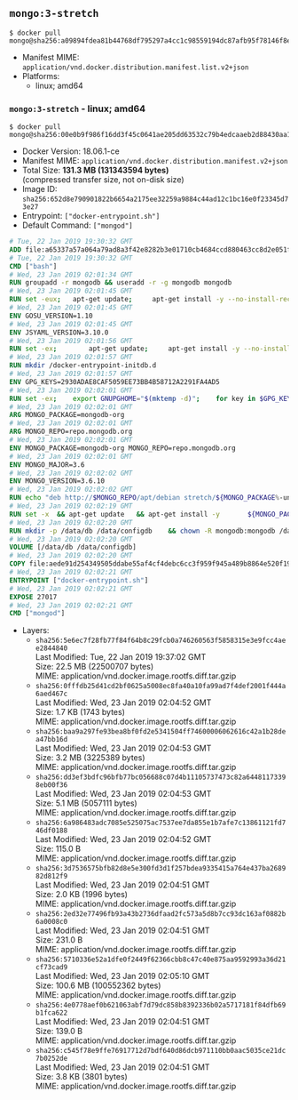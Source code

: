 ## `mongo:3-stretch`

```console
$ docker pull mongo@sha256:a09894fdea81b44768df795297a4cc1c98559194dc87afb95f78146f8ea84bd2
```

-	Manifest MIME: `application/vnd.docker.distribution.manifest.list.v2+json`
-	Platforms:
	-	linux; amd64

### `mongo:3-stretch` - linux; amd64

```console
$ docker pull mongo@sha256:00e0b9f986f16dd3f45c0641ae205dd63532c79b4edcaaeb2d88430aa1add7cf
```

-	Docker Version: 18.06.1-ce
-	Manifest MIME: `application/vnd.docker.distribution.manifest.v2+json`
-	Total Size: **131.3 MB (131343594 bytes)**  
	(compressed transfer size, not on-disk size)
-	Image ID: `sha256:652d8e790901822b6654a2175ee32259a9884c44ad12c1bc16e0f23345d73e27`
-	Entrypoint: `["docker-entrypoint.sh"]`
-	Default Command: `["mongod"]`

```dockerfile
# Tue, 22 Jan 2019 19:30:32 GMT
ADD file:a65337a57a064a79ad8a3f42e8282b3e01710cb4684ccd880463cc8d2e051fa5 in / 
# Tue, 22 Jan 2019 19:30:32 GMT
CMD ["bash"]
# Wed, 23 Jan 2019 02:01:34 GMT
RUN groupadd -r mongodb && useradd -r -g mongodb mongodb
# Wed, 23 Jan 2019 02:01:45 GMT
RUN set -eux; 	apt-get update; 	apt-get install -y --no-install-recommends 		ca-certificates 		jq 		numactl 	; 	if ! command -v ps > /dev/null; then 		apt-get install -y --no-install-recommends procps; 	fi; 	rm -rf /var/lib/apt/lists/*
# Wed, 23 Jan 2019 02:01:45 GMT
ENV GOSU_VERSION=1.10
# Wed, 23 Jan 2019 02:01:45 GMT
ENV JSYAML_VERSION=3.10.0
# Wed, 23 Jan 2019 02:01:56 GMT
RUN set -ex; 		apt-get update; 	apt-get install -y --no-install-recommends 		wget 	; 	if ! command -v gpg > /dev/null; then 		apt-get install -y --no-install-recommends gnupg dirmngr; 	fi; 	rm -rf /var/lib/apt/lists/*; 		dpkgArch="$(dpkg --print-architecture | awk -F- '{ print $NF }')"; 	wget -O /usr/local/bin/gosu "https://github.com/tianon/gosu/releases/download/$GOSU_VERSION/gosu-$dpkgArch"; 	wget -O /usr/local/bin/gosu.asc "https://github.com/tianon/gosu/releases/download/$GOSU_VERSION/gosu-$dpkgArch.asc"; 	export GNUPGHOME="$(mktemp -d)"; 	gpg --batch --keyserver ha.pool.sks-keyservers.net --recv-keys B42F6819007F00F88E364FD4036A9C25BF357DD4; 	gpg --batch --verify /usr/local/bin/gosu.asc /usr/local/bin/gosu; 	command -v gpgconf && gpgconf --kill all || :; 	rm -r "$GNUPGHOME" /usr/local/bin/gosu.asc; 	chmod +x /usr/local/bin/gosu; 	gosu nobody true; 		wget -O /js-yaml.js "https://github.com/nodeca/js-yaml/raw/${JSYAML_VERSION}/dist/js-yaml.js"; 		apt-get purge -y --auto-remove wget
# Wed, 23 Jan 2019 02:01:57 GMT
RUN mkdir /docker-entrypoint-initdb.d
# Wed, 23 Jan 2019 02:01:57 GMT
ENV GPG_KEYS=2930ADAE8CAF5059EE73BB4B58712A2291FA4AD5
# Wed, 23 Jan 2019 02:02:01 GMT
RUN set -ex; 	export GNUPGHOME="$(mktemp -d)"; 	for key in $GPG_KEYS; do 		gpg --batch --keyserver ha.pool.sks-keyservers.net --recv-keys "$key"; 	done; 	gpg --batch --export $GPG_KEYS > /etc/apt/trusted.gpg.d/mongodb.gpg; 	command -v gpgconf && gpgconf --kill all || :; 	rm -r "$GNUPGHOME"; 	apt-key list
# Wed, 23 Jan 2019 02:02:01 GMT
ARG MONGO_PACKAGE=mongodb-org
# Wed, 23 Jan 2019 02:02:01 GMT
ARG MONGO_REPO=repo.mongodb.org
# Wed, 23 Jan 2019 02:02:01 GMT
ENV MONGO_PACKAGE=mongodb-org MONGO_REPO=repo.mongodb.org
# Wed, 23 Jan 2019 02:02:01 GMT
ENV MONGO_MAJOR=3.6
# Wed, 23 Jan 2019 02:02:02 GMT
ENV MONGO_VERSION=3.6.10
# Wed, 23 Jan 2019 02:02:02 GMT
RUN echo "deb http://$MONGO_REPO/apt/debian stretch/${MONGO_PACKAGE%-unstable}/$MONGO_MAJOR main" | tee "/etc/apt/sources.list.d/${MONGO_PACKAGE%-unstable}.list"
# Wed, 23 Jan 2019 02:02:19 GMT
RUN set -x 	&& apt-get update 	&& apt-get install -y 		${MONGO_PACKAGE}=$MONGO_VERSION 		${MONGO_PACKAGE}-server=$MONGO_VERSION 		${MONGO_PACKAGE}-shell=$MONGO_VERSION 		${MONGO_PACKAGE}-mongos=$MONGO_VERSION 		${MONGO_PACKAGE}-tools=$MONGO_VERSION 	&& rm -rf /var/lib/apt/lists/* 	&& rm -rf /var/lib/mongodb 	&& mv /etc/mongod.conf /etc/mongod.conf.orig
# Wed, 23 Jan 2019 02:02:20 GMT
RUN mkdir -p /data/db /data/configdb 	&& chown -R mongodb:mongodb /data/db /data/configdb
# Wed, 23 Jan 2019 02:02:20 GMT
VOLUME [/data/db /data/configdb]
# Wed, 23 Jan 2019 02:02:20 GMT
COPY file:aede91d254349505ddabe55af4cf4debc6cc3f959f945a489b8864e520f193e8 in /usr/local/bin/ 
# Wed, 23 Jan 2019 02:02:21 GMT
ENTRYPOINT ["docker-entrypoint.sh"]
# Wed, 23 Jan 2019 02:02:21 GMT
EXPOSE 27017
# Wed, 23 Jan 2019 02:02:21 GMT
CMD ["mongod"]
```

-	Layers:
	-	`sha256:5e6ec7f28fb77f84f64b8c29fcb0a746260563f5858315e3e9fcc4aee2844840`  
		Last Modified: Tue, 22 Jan 2019 19:37:02 GMT  
		Size: 22.5 MB (22500707 bytes)  
		MIME: application/vnd.docker.image.rootfs.diff.tar.gzip
	-	`sha256:0fffdb25d41cd2bf0625a5008ec8fa40a10fa99ad7f4def2001f444a6aed467c`  
		Last Modified: Wed, 23 Jan 2019 02:04:52 GMT  
		Size: 1.7 KB (1743 bytes)  
		MIME: application/vnd.docker.image.rootfs.diff.tar.gzip
	-	`sha256:baa9a297fe93bea8bf0fd2e5341504ff74600006062616c42a1b28dea47bb16d`  
		Last Modified: Wed, 23 Jan 2019 02:04:53 GMT  
		Size: 3.2 MB (3225389 bytes)  
		MIME: application/vnd.docker.image.rootfs.diff.tar.gzip
	-	`sha256:dd3ef3bdfc96bfb77bc056688c07d4b11105737473c82a64481173398eb00f36`  
		Last Modified: Wed, 23 Jan 2019 02:04:53 GMT  
		Size: 5.1 MB (5057111 bytes)  
		MIME: application/vnd.docker.image.rootfs.diff.tar.gzip
	-	`sha256:6a986483adc7085e525075ac7537ee7da855e1b7afe7c13861121fd746df0188`  
		Last Modified: Wed, 23 Jan 2019 02:04:52 GMT  
		Size: 115.0 B  
		MIME: application/vnd.docker.image.rootfs.diff.tar.gzip
	-	`sha256:3d7536575bfb82d8e5e300fd3d1f257bdea9335415a764e437ba268982d812f9`  
		Last Modified: Wed, 23 Jan 2019 02:04:51 GMT  
		Size: 2.0 KB (1996 bytes)  
		MIME: application/vnd.docker.image.rootfs.diff.tar.gzip
	-	`sha256:2ed32e77496fb93a43b2736dfaad2fc573a5d8b7cc93dc163af0882b6a0008c0`  
		Last Modified: Wed, 23 Jan 2019 02:04:51 GMT  
		Size: 231.0 B  
		MIME: application/vnd.docker.image.rootfs.diff.tar.gzip
	-	`sha256:5710336e52a1dfe0f2449f62366cbb8c47c40e875aa9592993a36d21cf73cad9`  
		Last Modified: Wed, 23 Jan 2019 02:05:10 GMT  
		Size: 100.6 MB (100552362 bytes)  
		MIME: application/vnd.docker.image.rootfs.diff.tar.gzip
	-	`sha256:4e0778aef0b621063abf7d79dc858b8392336b02a5717181f84dfb69b1fca622`  
		Last Modified: Wed, 23 Jan 2019 02:04:51 GMT  
		Size: 139.0 B  
		MIME: application/vnd.docker.image.rootfs.diff.tar.gzip
	-	`sha256:c545f78e9ffe76917712d7bdf640d86dcb971110bb0aac5035ce21dc7b0252de`  
		Last Modified: Wed, 23 Jan 2019 02:04:51 GMT  
		Size: 3.8 KB (3801 bytes)  
		MIME: application/vnd.docker.image.rootfs.diff.tar.gzip
